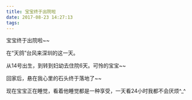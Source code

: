```yaml
---
title: 宝宝终于出院啦
date: 2017-08-23 14:27:13
tags:
---
```


宝宝终于出院啦~~

在“天鸽”台风来深圳的这一天。

从14号出生，到转到妇幼去住院6天。可怜的宝宝~~

回家后，悬在我心里的石头终于落地了~~

现在宝宝正在睡觉，看着他睡觉都是一种享受，一天看24小时我都不会厌烦^_^

